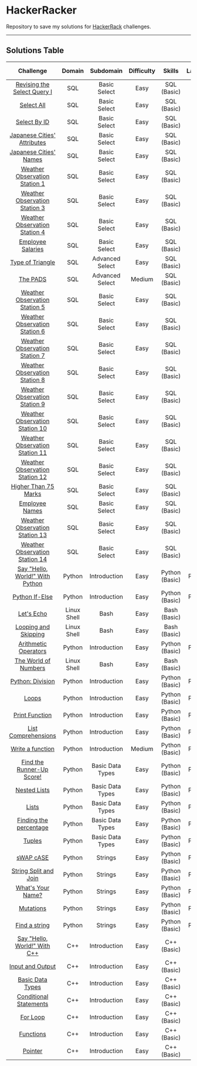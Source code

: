# HackerRacker

Repository to save my solutions for [HackerRack](https://www.hackerrank.com/dashboard) challenges.

---

## Solutions Table

Challenge   | Domain | Subdomain | Difficulty | Skills | Language | Submission Date | Link
:---------: | :----: | :-------: | :--------: | :----: | :------: | :-------------: | :--:
[Revising the Select Query I](sql/revising_the_select_query_i.sql) | SQL | Basic Select | Easy | SQL (Basic) | MySQL | 2018 | [description](https://www.hackerrank.com/challenges/revising-the-select-query/)
[Select All](sql/select_all.sql) | SQL | Basic Select | Easy | SQL (Basic) | MySQL | 2018 | [description](https://www.hackerrank.com/challenges/select-all-sql/)
[Select By ID](sql/select_by_id.sql) | SQL | Basic Select | Easy | SQL (Basic) | MySQL | 2018 | [description](https://www.hackerrank.com/challenges/select-by-id/)
[Japanese Cities' Attributes](sql/japanese_cities_attributes.sql) | SQL | Basic Select | Easy | SQL (Basic) | MySQL | 2018 | [description](https://www.hackerrank.com/challenges/japanese-cities-attributes/)
[Japanese Cities' Names](sql/japanese_cities_names.sql) | SQL | Basic Select | Easy | SQL (Basic) | MySQL | 2018 | [description](https://www.hackerrank.com/challenges/japanese-cities-name/)
[Weather Observation Station 1](sql/weather_observation_station_1.sql) | SQL | Basic Select | Easy | SQL (Basic) | MySQL | 2018 | [description](https://www.hackerrank.com/challenges/weather-observation-station-1/)
[Weather Observation Station 3](sql/weather_observation_station_3.sql) | SQL | Basic Select | Easy | SQL (Basic) | MySQL | 2018 | [description](https://www.hackerrank.com/challenges/weather-observation-station-3/)
[Weather Observation Station 4](sql/weather_observation_station_4.sql) | SQL | Basic Select | Easy | SQL (Basic) | MySQL | 2018 | [description](https://www.hackerrank.com/challenges/weather-observation-station-4/)
[Employee Salaries](sql/employee_salaries.sql) | SQL | Basic Select | Easy | SQL (Basic) | MySQL | 2021-09 | [description](https://www.hackerrank.com/challenges/salary-of-employees/)
[Type of Triangle](sql/type_of_triangle.sql) | SQL | Advanced Select | Easy | SQL (Basic) | MySQL | 2021-10 | [description](https://www.hackerrank.com/challenges/what-type-of-triangle/)
[The PADS](sql/the_pads.sql) | SQL | Advanced Select | Medium | SQL (Basic) | MySQL | 2021-10 | [description](https://www.hackerrank.com/challenges/the-pads/)
[Weather Observation Station 5](sql/weather_observation_station_5.sql) | SQL | Basic Select | Easy | SQL (Basic) | MySQL | 2021-10 | [description](https://www.hackerrank.com/challenges/weather-observation-station-5/)
[Weather Observation Station 6](sql/weather_observation_station_6.sql) | SQL | Basic Select | Easy | SQL (Basic) | MySQL | 2021-10 | [description](https://www.hackerrank.com/challenges/weather-observation-station-6/)
[Weather Observation Station 7](sql/weather_observation_station_7.sql) | SQL | Basic Select | Easy | SQL (Basic) | MySQL | 2021-10 | [description](https://www.hackerrank.com/challenges/weather-observation-station-7/)
[Weather Observation Station 8](sql/weather_observation_station_8.sql) | SQL | Basic Select | Easy | SQL (Basic) | MySQL | 2021-10 | [description](https://www.hackerrank.com/challenges/weather-observation-station-8/)
[Weather Observation Station 9](sql/weather_observation_station_9.sql) | SQL | Basic Select | Easy | SQL (Basic) | MySQL | 2021-10 | [description](https://www.hackerrank.com/challenges/weather-observation-station-9/)
[Weather Observation Station 10](sql/weather_observation_station_10.sql) | SQL | Basic Select | Easy | SQL (Basic) | MySQL | 2021-10 | [description](https://www.hackerrank.com/challenges/weather-observation-station-10/)
[Weather Observation Station 11](sql/weather_observation_station_11.sql) | SQL | Basic Select | Easy | SQL (Basic) | MySQL | 2021-10 | [description](https://www.hackerrank.com/challenges/weather-observation-station-11/)
[Weather Observation Station 12](sql/weather_observation_station_12.sql) | SQL | Basic Select | Easy | SQL (Basic) | MySQL | 2021-10 | [description](https://www.hackerrank.com/challenges/weather-observation-station-12/)
[Higher Than 75 Marks](sql/higher_than_75_marks.sql) | SQL | Basic Select | Easy | SQL (Basic) | MySQL | 2021-10 | [description](https://www.hackerrank.com/challenges/more-than-75-marks/)
[Employee Names](sql/employee_names.sql) | SQL | Basic Select | Easy | SQL (Basic) | MySQL | 2021-10 | [description](https://www.hackerrank.com/challenges/name-of-employees/)
[Weather Observation Station 13](sql/weather_observation_station_13.sql) | SQL | Basic Select | Easy | SQL (Basic) | MySQL | 2021-10 | [description](https://www.hackerrank.com/challenges/weather-observation-station-13/)
[Weather Observation Station 14](sql/weather_observation_station_14.sql) | SQL | Basic Select | Easy | SQL (Basic) | MySQL | 2021-10 | [description](https://www.hackerrank.com/challenges/weather-observation-station-14/)
[Say "Hello, World!" With Python](python/say_hello_world_with_python.py) | Python | Introduction | Easy | Python (Basic) | Python 3 | 2021-10 | [description](https://www.hackerrank.com/challenges/py-hello-world/)
[Python If-Else](python/python_if_else.py) | Python | Introduction | Easy | Python (Basic) | Python 3 | 2021-10 | [description](https://www.hackerrank.com/challenges/py-if-else/)
[Let's Echo](linux_shell/lets_echo.sh) | Linux Shell | Bash | Easy | Bash (Basic) | Bash | 2021-10 | [description](https://www.hackerrank.com/challenges/bash-tutorials-lets-echo/)
[Looping and Skipping](linux_shell/looping_and_skipping.sh) | Linux Shell | Bash | Easy | Bash (Basic) | Bash | 2021-10 | [description](https://www.hackerrank.com/challenges/bash-tutorials---looping-and-skipping/)
[Arithmetic Operators](python/arithmetic_operators.py) | Python | Introduction | Easy | Python (Basic) | Python 3 | 2021-10 | [description](https://www.hackerrank.com/challenges/python-arithmetic-operators/)
[The World of Numbers](linux_shell/the_world_of_numbers.sh) | Linux Shell | Bash | Easy | Bash (Basic) | Bash | 2021-11-24 | [description](https://www.hackerrank.com/challenges/bash-tutorials---the-world-of-numbers/)
[Python: Division](python/python_division.py) | Python | Introduction | Easy | Python (Basic) | Python 3 | 2021-11-24 | [description](https://www.hackerrank.com/challenges/python-division/)
[Loops](python/loops.py) | Python | Introduction | Easy | Python (Basic) | Python 3 | 2021-11-27 | [description](https://www.hackerrank.com/challenges/python-loops/)
[Print Function](python/print_function.py) | Python | Introduction | Easy | Python (Basic) | Python 3 | 2021-11-27 | [description](https://www.hackerrank.com/challenges/python-print/)
[List Comprehensions](python/list_comprehensions.py) | Python | Introduction | Easy | Python (Basic) | Python 3 | 2021-11-27 | [description](https://www.hackerrank.com/challenges/list-comprehensions/)
[Write a function](python/write_a_function.py) | Python | Introduction | Medium | Python (Basic) | Python 3 | 2021-11-28 | [description](https://www.hackerrank.com/challenges/write-a-function/)
[Find the Runner-Up Score!](python/find_second_maximum_number_in_a_list.py) | Python | Basic Data Types | Easy | Python (Basic) | Python 3 | 2021-11-28 | [description](https://www.hackerrank.com/challenges/find-second-maximum-number-in-a-list/)
[Nested Lists](python/nested_list.py) | Python | Basic Data Types | Easy | Python (Basic) | Python 3 | 2021-11-29 | [description](https://www.hackerrank.com/challenges/nested-list/)
[Lists](python/lists.py) | Python | Basic Data Types | Easy | Python (Basic) | Python 3 | 2021-11-29 | [description](https://www.hackerrank.com/challenges/python-lists/)
[Finding the percentage](python/finding_the_percentage.py) | Python | Basic Data Types | Easy | Python (Basic) | Python 3 | 2021-11-30 | [description](https://www.hackerrank.com/challenges/finding-the-percentage/)
[Tuples](python/tuples.py) | Python | Basic Data Types | Easy | Python (Basic) | Python 3 | 2021-12-01 | [description](https://www.hackerrank.com/challenges/python-tuples/)
[sWAP cASE](python/swap_case.py) | Python | Strings | Easy | Python (Basic) | Python 3 | 2021-12-01 | [description](https://www.hackerrank.com/challenges/swap-case/)
[String Split and Join](python/string_split_and_join.py) | Python | Strings | Easy | Python (Basic) | Python 3 | 2021-12-02 | [description](https://www.hackerrank.com/challenges/python-string-split-and-join/)
[What's Your Name?](python/whats_your_name.py) | Python | Strings | Easy | Python (Basic) | Python 3 | 2021-12-02 | [description](https://www.hackerrank.com/challenges/whats-your-name/)
[Mutations](python/mutations.py) | Python | Strings | Easy | Python (Basic) | Python 3 | 2021-12-02 | [description](https://www.hackerrank.com/challenges/python-mutations/)
[Find a string](python/find_a_string.py) | Python | Strings | Easy | Python (Basic) | Python 3 | 2021-12-02 | [description](https://www.hackerrank.com/challenges/find-a-string/)
[Say "Hello, World!" With C++](cpp/hello_world.cpp) | C++ | Introduction | Easy | C++ (Basic) | C++ | 2021-12-03 | [description](https://www.hackerrank.com/challenges/cpp-hello-world/)
[Input and Output](cpp/input_and_output.cpp) | C++ | Introduction | Easy | C++ (Basic) | C++ | 2021-12-04 | [description](https://www.hackerrank.com/challenges/cpp-input-and-output/)
[Basic Data Types](cpp/tutorial_basic_data_types.cpp) | C++ | Introduction | Easy | C++ (Basic) | C++ | 2021-12-05 | [description](https://www.hackerrank.com/challenges/c-tutorial-basic-data-types/)
[Conditional Statements](cpp/tutorial_conditional_if_else.cpp) | C++ | Introduction | Easy | C++ (Basic) | C++ | 2021-12-05 | [description](https://www.hackerrank.com/challenges/c-tutorial-conditional-if-else/)
[For Loop](cpp/tutorial_for_loop.cpp) | C++ | Introduction | Easy | C++ (Basic) | C++ | 2021-12-06 | [description](https://www.hackerrank.com/challenges/c-tutorial-for-loop/)
[Functions](cpp/tutorial_functions.cpp) | C++ | Introduction | Easy | C++ (Basic) | C++ | 2021-12-06 | [description](https://www.hackerrank.com/challenges/c-tutorial-functions/)
[Pointer](cpp/tutorial_pointer.cpp) | C++ | Introduction | Easy | C++ (Basic) | C++ | 2021-12-07 | [description](https://www.hackerrank.com/challenges/c-tutorial-pointer/)
